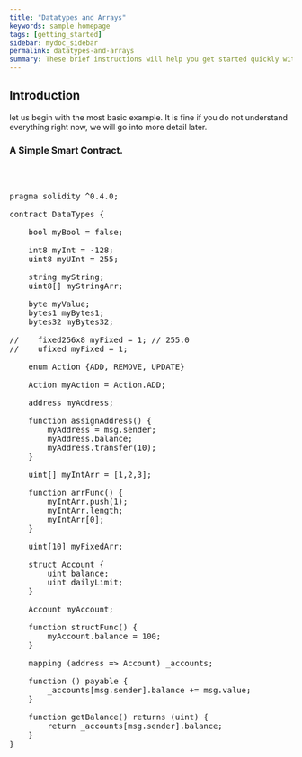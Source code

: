 ```yaml
---
title: "Datatypes and Arrays"
keywords: sample homepage
tags: [getting_started]
sidebar: mydoc_sidebar
permalink: datatypes-and-arrays
summary: These brief instructions will help you get started quickly with the solidity development.
---
```



## Introduction

let us begin with the most basic example. It is fine if you do not understand everything right now, we will go into more detail later.

### A Simple Smart Contract.

<pre>



pragma solidity ^0.4.0;

contract DataTypes {
    
    bool myBool = false;
    
    int8 myInt = -128;
    uint8 myUInt = 255;
    
    string myString;
    uint8[] myStringArr;

    byte myValue;
    bytes1 myBytes1; 
    bytes32 myBytes32;
    
//    fixed256x8 myFixed = 1; // 255.0
//    ufixed myFixed = 1;

    enum Action {ADD, REMOVE, UPDATE}
    
    Action myAction = Action.ADD;
    
    address myAddress;
    
    function assignAddress() {
        myAddress = msg.sender;
        myAddress.balance;
        myAddress.transfer(10);
    }
    
    uint[] myIntArr = [1,2,3];
    
    function arrFunc() {
        myIntArr.push(1);
        myIntArr.length;
        myIntArr[0];
    }
    
    uint[10] myFixedArr;
    
    struct Account {
        uint balance;
        uint dailyLimit;
    }
    
    Account myAccount;
    
    function structFunc() {
        myAccount.balance = 100;
    }
    
    mapping (address => Account) _accounts;
    
    function () payable {
        _accounts[msg.sender].balance += msg.value;
    }
    
    function getBalance() returns (uint) {
        return _accounts[msg.sender].balance;
    }
}
</pre>



